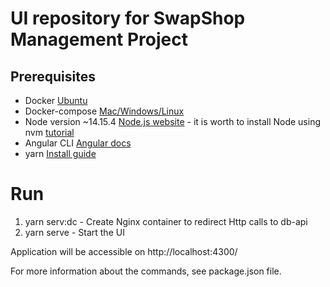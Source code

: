 # UI repository for SwapShop Management Project

## Prerequisites
* Docker [Ubuntu](https://docs.docker.com/engine/install/ubuntu/)
* Docker-compose [Mac/Windows/Linux](https://docs.docker.com/compose/install/)
* Node version ~14.15.4 [Node.js website](https://nodejs.org/en/download/package-manager/#snap) - it is worth to install Node using nvm [tutorial](https://nodesource.com/blog/installing-node-js-tutorial-using-nvm-on-mac-os-x-and-ubuntu/)
* Angular CLI [Angular docs](https://angular.io/guide/setup-local)
* yarn [Install guide](https://classic.yarnpkg.com/en/docs/install/#debian-stable)

# Run

1. yarn serv:dc - Create Nginx container to redirect Http calls to db-api
2. yarn serve - Start the UI

Application will be accessible on http://localhost:4300/

For more information about the commands, see package.json file.

